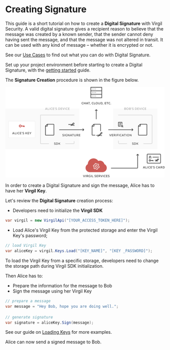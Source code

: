 # Creating Signature

This guide is a short tutorial on how to create a **Digital Signature** with Virgil Security. A valid digital signature gives a recipient reason to believe that the message was created by a known sender, that the sender cannot deny having sent the message, and that the message was not altered in transit. It can be used with any kind of message – whether it is encrypted or not.

See our [Use Cases](/docs/get-started) to find out what you can do with Digital Signature.

Set up your project environment before starting to create a Digital Signature, with the [getting started](/docs/guides/configuration/client.md) guide.

The **Signature Creation** procedure is shown in the figure below.

![Virgil Signature Intro](/docs/img/Signature_introduction.png "Create Signature")

In order to create a Digital Signature and sign the message, Alice has to have her **Virgil Key**.


Let's review the **Digital Signature** creation process:

- Developers need to initialize the **Virgil SDK**

```cs
var virgil = new VirgilApi("[YOUR_ACCESS_TOKEN_HERE]");
```

- Load Alice's Virgil Key from the protected storage and enter the Virgil Key's password;

```cs
// load Virgil Key
var aliceKey = virgil.Keys.Load("[KEY_NAME]", "[KEY _PASSWORD]");
```

To load the Virgil Key  from a specific storage, developers need to change the storage path during Virgil SDK initialization.

Then Alice has to:
- Prepare the information for the message to Bob
- Sign the message using her Virgil Key

```cs
// prepare a message
var message = "Hey Bob, hope you are doing well.";

// generate signature
var signature = aliceKey.Sign(message);
```

See our guide on [Loading Keys](/docs/guides/virgil-key/loading-key.md) for more examples.

Alice can now send a signed message to Bob.

